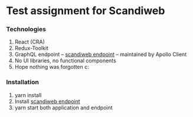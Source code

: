 # Test assignment for Scandiweb

### Technologies
1. React (CRA)
2. Redux-Toolkit
3. GraphQL endpoint – [scandiweb endpoint](https://github.com/scandiweb/junior-react-endpoint) – maintained by Apollo Client
4. No UI libraries, no functional components
5. Hope nothing was forgotten c:

### Installation
1. yarn install
2. Install [scandiweb endpoint](https://github.com/scandiweb/junior-react-endpoint)
3. yarn start both application and endpoint
